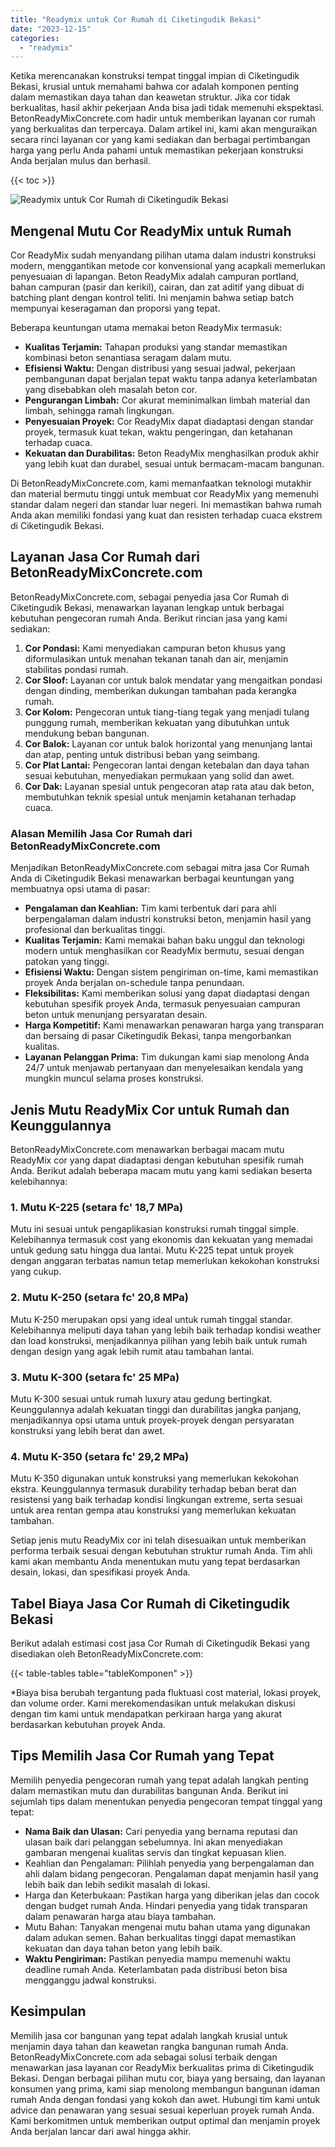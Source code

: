 ```yaml
---
title: "Readymix untuk Cor Rumah di Ciketingudik Bekasi"
date: "2023-12-15"
categories: 
  - "readymix"
---
```


Ketika merencanakan konstruksi tempat tinggal impian di Ciketingudik Bekasi, krusial untuk memahami bahwa cor adalah komponen penting dalam memastikan daya tahan dan keawetan struktur. Jika cor tidak berkualitas, hasil akhir pekerjaan Anda bisa jadi tidak memenuhi ekspektasi. BetonReadyMixConcrete.com hadir untuk memberikan layanan cor rumah yang berkualitas dan terpercaya. Dalam artikel ini, kami akan menguraikan secara rinci layanan cor yang kami sediakan dan berbagai pertimbangan harga yang perlu Anda pahami untuk memastikan pekerjaan konstruksi Anda berjalan mulus dan berhasil.

{{< toc >}}

![Readymix untuk Cor Rumah di Ciketingudik Bekasi](https://betoncor8.github.io/cor/harga-beton-readymix-concrete%20(7).png)

## Mengenal Mutu Cor ReadyMix untuk Rumah

Cor ReadyMix sudah menyandang pilihan utama dalam industri konstruksi modern, menggantikan metode cor konvensional yang acapkali memerlukan penyesuaian di lapangan. Beton ReadyMix adalah campuran portland, bahan campuran (pasir dan kerikil), cairan, dan zat aditif yang dibuat di batching plant dengan kontrol teliti. Ini menjamin bahwa setiap batch mempunyai keseragaman dan proporsi yang tepat.

Beberapa keuntungan utama memakai beton ReadyMix termasuk:

- **Kualitas Terjamin:** Tahapan produksi yang standar memastikan kombinasi beton senantiasa seragam dalam mutu.
- **Efisiensi Waktu:** Dengan distribusi yang sesuai jadwal, pekerjaan pembangunan dapat berjalan tepat waktu tanpa adanya keterlambatan yang disebabkan oleh masalah beton cor.
- **Pengurangan Limbah:** Cor akurat meminimalkan limbah material dan limbah, sehingga ramah lingkungan.
- **Penyesuaian Proyek:** Cor ReadyMix dapat diadaptasi dengan standar proyek, termasuk kuat tekan, waktu pengeringan, dan ketahanan terhadap cuaca.
- **Kekuatan dan Durabilitas:** Beton ReadyMix menghasilkan produk akhir yang lebih kuat dan durabel, sesuai untuk bermacam-macam bangunan.

Di BetonReadyMixConcrete.com, kami memanfaatkan teknologi mutakhir dan material bermutu tinggi untuk membuat cor ReadyMix yang memenuhi standar dalam negeri dan standar luar negeri. Ini memastikan bahwa rumah Anda akan memiliki fondasi yang kuat dan resisten terhadap cuaca ekstrem di Ciketingudik Bekasi.

## Layanan Jasa Cor Rumah dari BetonReadyMixConcrete.com

BetonReadyMixConcrete.com, sebagai penyedia jasa Cor Rumah di Ciketingudik Bekasi, menawarkan layanan lengkap untuk berbagai kebutuhan pengecoran rumah Anda. Berikut rincian jasa yang kami sediakan:

1. **Cor Pondasi:** Kami menyediakan campuran beton khusus yang diformulasikan untuk menahan tekanan tanah dan air, menjamin stabilitas pondasi rumah.
2. **Cor Sloof:** Layanan cor untuk balok mendatar yang mengaitkan pondasi dengan dinding, memberikan dukungan tambahan pada kerangka rumah.
3. **Cor Kolom:** Pengecoran untuk tiang-tiang tegak yang menjadi tulang punggung rumah, memberikan kekuatan yang dibutuhkan untuk mendukung beban bangunan.
4. **Cor Balok:** Layanan cor untuk balok horizontal yang menunjang lantai dan atap, penting untuk distribusi beban yang seimbang.
5. **Cor Plat Lantai:** Pengecoran lantai dengan ketebalan dan daya tahan sesuai kebutuhan, menyediakan permukaan yang solid dan awet.
6. **Cor Dak:** Layanan spesial untuk pengecoran atap rata atau dak beton, membutuhkan teknik spesial untuk menjamin ketahanan terhadap cuaca.

### Alasan Memilih Jasa Cor Rumah dari BetonReadyMixConcrete.com

Menjadikan BetonReadyMixConcrete.com sebagai mitra jasa Cor Rumah Anda di Ciketingudik Bekasi menawarkan berbagai keuntungan yang membuatnya opsi utama di pasar:

- **Pengalaman dan Keahlian:** Tim kami terbentuk dari para ahli berpengalaman dalam industri konstruksi beton, menjamin hasil yang profesional dan berkualitas tinggi.
- **Kualitas Terjamin:** Kami memakai bahan baku unggul dan teknologi modern untuk menghasilkan cor ReadyMix bermutu, sesuai dengan patokan yang tinggi.
- **Efisiensi Waktu:** Dengan sistem pengiriman on-time, kami memastikan proyek Anda berjalan on-schedule tanpa penundaan.
- **Fleksibilitas:** Kami memberikan solusi yang dapat diadaptasi dengan kebutuhan spesifik proyek Anda, termasuk penyesuaian campuran beton untuk menunjang persyaratan desain.
- **Harga Kompetitif:** Kami menawarkan penawaran harga yang transparan dan bersaing di pasar Ciketingudik Bekasi, tanpa mengorbankan kualitas.
- **Layanan Pelanggan Prima:** Tim dukungan kami siap menolong Anda 24/7 untuk menjawab pertanyaan dan menyelesaikan kendala yang mungkin muncul selama proses konstruksi.

## Jenis Mutu ReadyMix Cor untuk Rumah dan Keunggulannya

BetonReadyMixConcrete.com menawarkan berbagai macam mutu ReadyMix cor yang dapat diadaptasi dengan kebutuhan spesifik rumah Anda. Berikut adalah beberapa macam mutu yang kami sediakan beserta kelebihannya:

### 1\. Mutu K-225 (setara fc' 18,7 MPa)

Mutu ini sesuai untuk pengaplikasian konstruksi rumah tinggal simple. Kelebihannya termasuk cost yang ekonomis dan kekuatan yang memadai untuk gedung satu hingga dua lantai. Mutu K-225 tepat untuk proyek dengan anggaran terbatas namun tetap memerlukan kekokohan konstruksi yang cukup.

### 2\. Mutu K-250 (setara fc' 20,8 MPa)

Mutu K-250 merupakan opsi yang ideal untuk rumah tinggal standar. Kelebihannya meliputi daya tahan yang lebih baik terhadap kondisi weather dan load konstruksi, menjadikannya pilihan yang lebih baik untuk rumah dengan design yang agak lebih rumit atau tambahan lantai.

### 3\. Mutu K-300 (setara fc' 25 MPa)

Mutu K-300 sesuai untuk rumah luxury atau gedung bertingkat. Keunggulannya adalah kekuatan tinggi dan durabilitas jangka panjang, menjadikannya opsi utama untuk proyek-proyek dengan persyaratan konstruksi yang lebih berat dan awet.

### 4\. Mutu K-350 (setara fc' 29,2 MPa)

Mutu K-350 digunakan untuk konstruksi yang memerlukan kekokohan ekstra. Keunggulannya termasuk durability terhadap beban berat dan resistensi yang baik terhadap kondisi lingkungan extreme, serta sesuai untuk area rentan gempa atau konstruksi yang memerlukan kekuatan tambahan.

Setiap jenis mutu ReadyMix cor ini telah disesuaikan untuk memberikan performa terbaik sesuai dengan kebutuhan struktur rumah Anda. Tim ahli kami akan membantu Anda menentukan mutu yang tepat berdasarkan desain, lokasi, dan spesifikasi proyek Anda.

## Tabel Biaya Jasa Cor Rumah di Ciketingudik Bekasi

Berikut adalah estimasi cost jasa Cor Rumah di Ciketingudik Bekasi yang disediakan oleh BetonReadyMixConcrete.com:

{{< table-tables table="tableKomponen" >}}

\*Biaya bisa berubah tergantung pada fluktuasi cost material, lokasi proyek, dan volume order. Kami merekomendasikan untuk melakukan diskusi dengan tim kami untuk mendapatkan perkiraan harga yang akurat berdasarkan kebutuhan proyek Anda.

## Tips Memilih Jasa Cor Rumah yang Tepat

Memilih penyedia pengecoran rumah yang tepat adalah langkah penting dalam memastikan mutu dan durabilitas bangunan Anda. Berikut ini sejumlah tips dalam menentukan penyedia pengecoran tempat tinggal yang tepat:

- **Nama Baik dan Ulasan:** Cari penyedia yang bernama reputasi dan ulasan baik dari pelanggan sebelumnya. Ini akan menyediakan gambaran mengenai kualitas servis dan tingkat kepuasan klien.
- Keahlian dan Pengalaman: Pilihlah penyedia yang berpengalaman dan ahli dalam bidang pengecoran. Pengalaman dapat menjamin hasil yang lebih baik dan lebih sedikit masalah di lokasi.
- Harga dan Keterbukaan: Pastikan harga yang diberikan jelas dan cocok dengan budget rumah Anda. Hindari penyedia yang tidak transparan dalam penawaran harga atau biaya tambahan.
- Mutu Bahan: Tanyakan mengenai mutu bahan utama yang digunakan dalam adukan semen. Bahan berkualitas tinggi dapat memastikan kekuatan dan daya tahan beton yang lebih baik.
- **Waktu Pengiriman:** Pastikan penyedia mampu memenuhi waktu deadline rumah Anda. Keterlambatan pada distribusi beton bisa mengganggu jadwal konstruksi.

## Kesimpulan

Memilih jasa cor bangunan yang tepat adalah langkah krusial untuk menjamin daya tahan dan keawetan rangka bangunan rumah Anda. BetonReadyMixConcrete.com ada sebagai solusi terbaik dengan menawarkan jasa layanan cor ReadyMix berkualitas prima di Ciketingudik Bekasi. Dengan berbagai pilihan mutu cor, biaya yang bersaing, dan layanan konsumen yang prima, kami siap menolong membangun bangunan idaman rumah Anda dengan fondasi yang kokoh dan awet. Hubungi tim kami untuk advice dan penawaran yang sesuai sesuai keperluan proyek rumah Anda. Kami berkomitmen untuk memberikan output optimal dan menjamin proyek Anda berjalan lancar dari awal hingga akhir.
